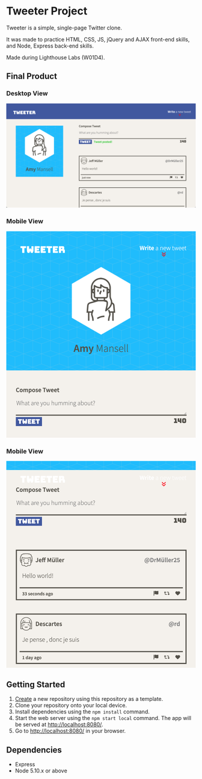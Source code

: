 # Tweeter Project

Tweeter is a simple, single-page Twitter clone.

It was made to practice HTML, CSS, JS, jQuery and AJAX front-end skills, and Node, Express back-end skills.

Made during Lighthouse Labs (W01D4).

## Final Product

### Desktop View
!["Screenshot of Desktop"](https://raw.githubusercontent.com/michaelwangcode/tweeter/master/docs/Screenshot%201.png)

### Mobile View
!["Screenshot of Mobile 1"](https://raw.githubusercontent.com/michaelwangcode/tweeter/master/docs/Screenshot%202.png)

### Mobile View
!["Screenshot of Mobile 2"](https://raw.githubusercontent.com/michaelwangcode/tweeter/master/docs/Screenshot%203.png)

## Getting Started

1. [Create](https://docs.github.com/en/repositories/creating-and-managing-repositories/creating-a-repository-from-a-template) a new repository using this repository as a template.
2. Clone your repository onto your local device.
3. Install dependencies using the `npm install` command.
3. Start the web server using the `npm start local` command. The app will be served at <http://localhost:8080/>.
4. Go to <http://localhost:8080/> in your browser.

## Dependencies

- Express
- Node 5.10.x or above
